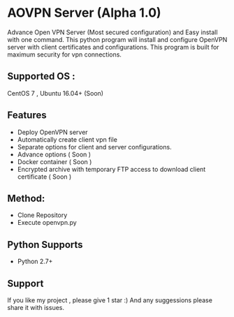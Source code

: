 # AOVPN Server (Alpha 1.0)

Advance Open VPN Server (Most secured configuration) and Easy install  with one command. This python program will install and configure OpenVPN server with client certificates and configurations. This program is built for maximum security for vpn connections. 

## Supported OS : 

CentOS 7 , Ubuntu 16.04+ (Soon)

## Features

* Deploy OpenVPN server
* Automatically create client vpn file
* Separate options for client and server configurations.
* Advance options ( Soon )
* Docker container ( Soon )
* Encrypted archive with temporary FTP access to download client certificate ( Soon )

## Method:  

* Clone Repository
* Execute openvpn.py 

## Python Supports

* Python 2.7+

## Support

If you like my project , please give 1 star :) And any suggessions please share it with issues. 
